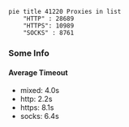 
```mermaid
pie title 41220 Proxies in list
    "HTTP" : 28689
    "HTTPS": 10989
    "SOCKS" : 8761
```

### Some Info
#### Average Timeout

- mixed: 4.0s
- http: 2.2s
- https: 8.1s
- socks: 6.4s